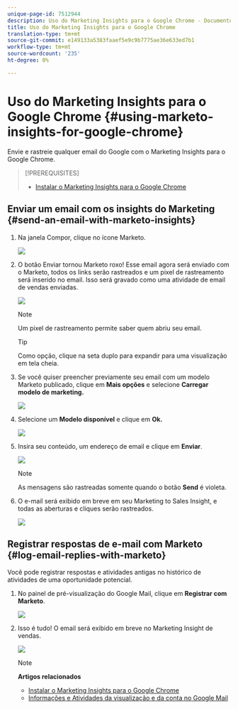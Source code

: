 ```yaml
---
unique-page-id: 7512944
description: Uso do Marketing Insights para o Google Chrome - Documentos do Marketing - Documentação do produto
title: Uso do Marketing Insights para o Google Chrome
translation-type: tm+mt
source-git-commit: e149133a5383faaef5e9c9b7775ae36e633ed7b1
workflow-type: tm+mt
source-wordcount: '235'
ht-degree: 0%

---
```



# Uso do Marketing Insights para o Google Chrome {#using-marketo-insights-for-google-chrome}

Envie e rastreie qualquer email do Google com o Marketing Insights para o Google Chrome.

>[!PREREQUISITES]
>
>* [Instalar o Marketing Insights para o Google Chrome](install-marketo-insights-for-google-chrome.md)

>



## Enviar um email com os insights do Marketing {#send-an-email-with-marketo-insights}

1. Na janela Compor, clique no ícone Marketo.

   ![](assets/image2015-10-5-14-3a57-3a53.png)

1. O botão Enviar tornou Marketo roxo! Esse email agora será enviado com o Marketo, todos os links serão rastreados e um pixel de rastreamento será inserido no email. Isso será gravado como uma atividade de email de vendas enviadas.

   ![](assets/image2015-10-5-15-3a2-3a21.png)

   >[!NOTE]
   >
   >Um pixel de rastreamento permite saber quem abriu seu email.

   >[!TIP]
   >
   >Como opção, clique na seta duplo para expandir para uma visualização em tela cheia.

1. Se você quiser preencher previamente seu email com um modelo Marketo publicado, clique em **Mais opções** e selecione **Carregar modelo de marketing.**

   ![](assets/image2015-10-5-15-3a6-3a50.png)

1. Selecione um **Modelo disponível** e clique em **Ok.**

   ![](assets/image2015-10-5-15-3a11-3a44.png)

1. Insira seu conteúdo, um endereço de email e clique em **Enviar**.

   ![](assets/image2015-10-6-14-3a37-3a32.png)

   >[!NOTE]
   >
   >As mensagens são rastreadas somente quando o botão **Send** é violeta.

1. O e-mail será exibido em breve em seu Marketing to Sales Insight, e todas as aberturas e cliques serão rastreados.

   ![](assets/image2015-4-23-16-3a59-3a43.png)

## Registrar respostas de e-mail com Marketo {#log-email-replies-with-marketo}

Você pode registrar respostas e atividades antigas no histórico de atividades de uma oportunidade potencial.

1. No painel de pré-visualização do Google Mail, clique em **Registrar com Marketo**.

   ![](assets/image2015-4-23-17-3a0-3a42.png)

1. Isso é tudo! O email será exibido em breve no Marketing Insight de vendas.

   ![](assets/image2015-4-23-17-3a1-3a26.png)

   >[!NOTE]
   >
   >**Artigos relacionados**
   >
   >    
   >    
   >    * [Instalar o Marketing Insights para o Google Chrome](install-marketo-insights-for-google-chrome.md)
   >    * [Informações e Atividades da visualização e da conta no Google Mail](view-person-and-account-information-and-activities-in-google-mail.md)


